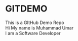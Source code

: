 # GITDEMO
This is a GItHub Demo Repo
<br>
Hi My name is Muhammad Umar <br>
I am a Software Developer 

